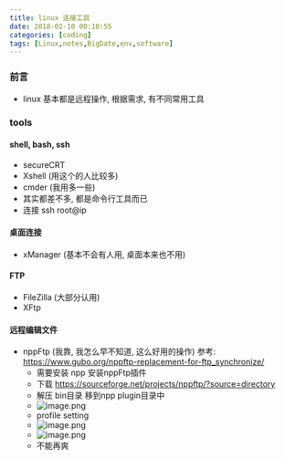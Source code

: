 ```yaml
---
title: linux 连接工具
date: 2018-02-10 00:10:55
categories: [coding]
tags: [Linux,notes,BigDate,env,software]
---
```

### 前言
* linux 基本都是远程操作, 根据需求, 有不同常用工具
### tools
#### shell, bash, ssh
* secureCRT
* Xshell (用这个的人比较多)
* cmder (我用多一些)
* 其实都差不多, 都是命令行工具而已
* 连接 ssh root@ip
<!----more--->
#### 桌面连接
* xManager (基本不会有人用, 桌面本来也不用)
#### FTP
* FileZilla (大部分认用)
* XFtp
#### 远程编辑文件
* nppFtp (我靠, 我怎么早不知道, 这么好用的操作) 参考: https://www.gubo.org/nppftp-replacement-for-ftp_synchronize/
    * 需要安装 npp 安装nppFtp插件
    * 下载 https://sourceforge.net/projects/nppftp/?source=directory
    * 解压 bin目录 移到npp plugin目录中
    * ![image.png](http://upload-images.jianshu.io/upload_images/4832809-9fc90f166b15c9f3.png?imageMogr2/auto-orient/strip%7CimageView2/2/w/1240)
    * profile setting
    * ![image.png](http://upload-images.jianshu.io/upload_images/4832809-933fac078751404b.png?imageMogr2/auto-orient/strip%7CimageView2/2/w/1240)
    * ![image.png](http://upload-images.jianshu.io/upload_images/4832809-3f209309e3a4ce02.png?imageMogr2/auto-orient/strip%7CimageView2/2/w/1240)
    * 不能再爽
